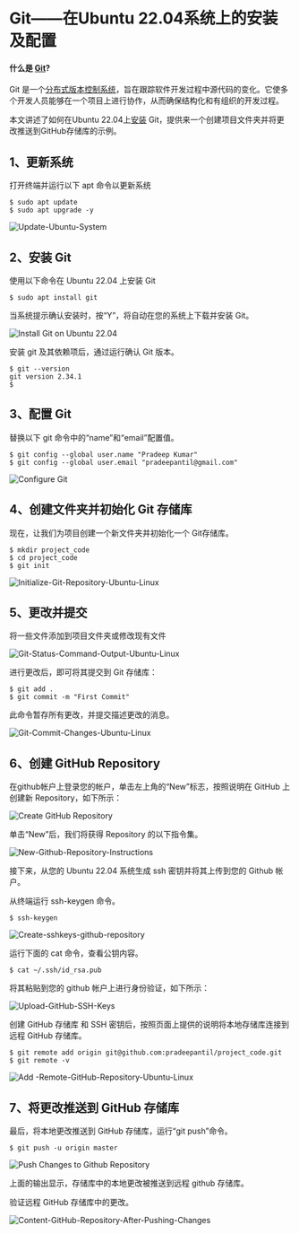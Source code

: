 # Git——在Ubuntu 22.04系统上的安装及配置

#### 什么是 [Git](https://so.csdn.net/so/search?q=Git&spm=1001.2101.3001.7020)?

Git 是一个[分布式版本控制系统](https://so.csdn.net/so/search?q=分布式版本控制系统&spm=1001.2101.3001.7020)，旨在跟踪软件开发过程中源代码的变化。它使多个开发人员能够在一个项目上进行协作，从而确保结构化和有组织的开发过程。

本文讲述了如何在Ubuntu 22.04上[安装](https://so.csdn.net/so/search?q=安装&spm=1001.2101.3001.7020) Git，提供来一个创建项目文件夹并将更改推送到GitHub存储库的示例。

## 1、更新系统

打开终端并运行以下 apt 命令以更新系统

```shell
$ sudo apt update
$ sudo apt upgrade -y
```

![Update-Ubuntu-System](https://img-blog.csdnimg.cn/img_convert/8e946f399ab750644d40f2bc8a3951f2.png)

## 2、安装 Git

使用以下命令在 Ubuntu 22.04 上安装 Git

```shell
$ sudo apt install git
```

当系统提示确认安装时，按“Y”，将自动在您的系统上下载并安装 Git。

![Install Git on Ubuntu 22.04](https://img-blog.csdnimg.cn/img_convert/c82a7154c80513b237f402ebc8a748fd.png)

安装 git 及其依赖项后，通过运行确认 Git 版本。

```shell
$ git --version
git version 2.34.1
$
```

## 3、配置 Git

替换以下 git 命令中的“name”和“email”配置值。

```shell
$ git config --global user.name "Pradeep Kumar"
$ git config --global user.email "pradeepantil@gmail.com"
```

![Configure Git](https://img-blog.csdnimg.cn/img_convert/dd61efc69e22428710ed97a661130e4a.png)

## 4、创建文件夹并初始化 Git 存储库

现在，让我们为项目创建一个新文件夹并初始化一个 Git存储库。

```shell
$ mkdir project_code
$ cd project_code
$ git init
```

![Initialize-Git-Repository-Ubuntu-Linux](https://img-blog.csdnimg.cn/img_convert/6a6d936ef8b4d3758c67f0126608f8b5.png)

## 5、更改并提交

将一些文件添加到项目文件夹或修改现有文件

![Git-Status-Command-Output-Ubuntu-Linux](https://img-blog.csdnimg.cn/img_convert/c5dbb05a3d8edd2d7902b28cfdeb75ec.png)

进行更改后，即可将其提交到 Git 存储库：

```shell
$ git add .
$ git commit -m "First Commit"
```

此命令暂存所有更改，并提交描述更改的消息。

![Git-Commit-Changes-Ubuntu-Linux](https://img-blog.csdnimg.cn/img_convert/2b10223c67290dc4bab93413a4796f16.png)

## 6、创建 GitHub Repository

在github帐户上登录您的帐户，单击左上角的“New”标志，按照说明在 GitHub 上创建新 Repository，如下所示：

![Create GitHub Repository](https://img-blog.csdnimg.cn/img_convert/e8a5484c3660db593b376803c6d37e5c.png)

单击“New”后，我们将获得 Repository 的以下指令集。

![New-Github-Repository-Instructions](https://img-blog.csdnimg.cn/img_convert/c771499278358c4f9618f67846240f98.png)

接下来，从您的 Ubuntu 22.04 系统生成 ssh 密钥并将其上传到您的 Github 帐户。

从终端运行 ssh-keygen 命令。

```shell
$ ssh-keygen
```

![Create-sshkeys-github-repository](https://img-blog.csdnimg.cn/img_convert/6895dd512bbeaadcdc6933f0ba4fbde8.png)

运行下面的 cat 命令，查看公钥内容。

```shell
$ cat ~/.ssh/id_rsa.pub
```

将其粘贴到您的 github 帐户上进行身份验证，如下所示：

![Upload-GitHub-SSH-Keys](https://img-blog.csdnimg.cn/img_convert/267ae6efb85ea5ba0183241978fa62b3.png)

创建 GitHub 存储库 和 SSH 密钥后，按照页面上提供的说明将本地存储库连接到远程 GitHub 存储库。

```shell
$ git remote add origin git@github.com:pradeepantil/project_code.git
$ git remote -v
```

![Add -Remote-GitHub-Repository-Ubuntu-Linux](https://img-blog.csdnimg.cn/img_convert/8b50aafd3340404709c2dc95d661aaf9.png)

## 7、将更改推送到 GitHub 存储库

最后，将本地更改推送到 GitHub 存储库，运行“git push”命令。

```shell
$ git push -u origin master
```

![Push Changes to Github Repository](https://img-blog.csdnimg.cn/img_convert/73c48d615d6003b5596d2f6f1e4cbe07.png)

上面的输出显示，存储库中的本地更改被推送到远程 github 存储库。

验证远程 GitHub 存储库中的更改。

![Content-GitHub-Repository-After-Pushing-Changes](https://img-blog.csdnimg.cn/img_convert/60e88b1f1a570c29d2f05c87319ee3c0.png)